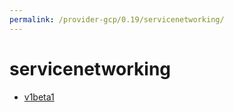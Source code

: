 ```yaml
---
permalink: /provider-gcp/0.19/servicenetworking/
---
```


# servicenetworking



* [v1beta1](v1beta1/index.md)